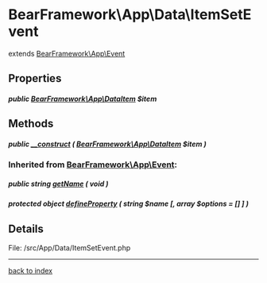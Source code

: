 # BearFramework\App\Data\ItemSetEvent

extends [BearFramework\App\Event](bearframework.app.event.class.md)

## Properties

##### public [BearFramework\App\DataItem](bearframework.app.dataitem.class.md) $item

## Methods

##### public [__construct](bearframework.app.data.itemsetevent.__construct.method.md) ( [BearFramework\App\DataItem](bearframework.app.dataitem.class.md) $item )

### Inherited from [BearFramework\App\Event](bearframework.app.event.class.md):

##### public string [getName](bearframework.app.event.getname.method.md) ( void )

##### protected object [defineProperty](bearframework.app.event.defineproperty.method.md) ( string $name [, array $options = [] ] )

## Details

File: /src/App/Data/ItemSetEvent.php

---

[back to index](index.md)

